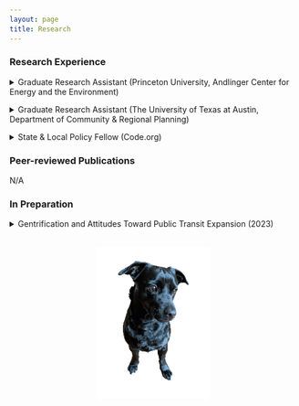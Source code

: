 ```yaml
---
layout: page
title: Research
---
```


<div class="text-left">
  <h3>Research Experience</h3>
  <p> 
<details>
  <summary>
    Graduate Research Assistant (Princeton University, Andlinger Center for Energy and the Environment)
  </summary>
  <p>
    Mar. 2023 – Present
    <ul>
  <li>NSF-funded DRMS project ”Collaborative Research: Responses to complex disruptive events: Cognition in a
socio-political context” (2049796), Project Award Total: $503,918.00</li>
  <li>Examined political participation in coastal communities negatively affected by climate change and social inequality</li>
  <li>Conducted fieldwork with the research team to conduct additional interviews and focus groups with policymakers,
leaders, and residents related to issues raised during the public comment periods</li>
  <li>Created an original data set on local political participation in selected counties</li>
  <li>Adapted the Comparative Agendas Project codebook to the local level on climate and social issues</li>
</ul>
  </p>
  </details>

  <p> 
<details>
  <summary>
    Graduate Research Assistant (The University of Texas at Austin, Department of Community & Regional Planning)
  </summary>
  <p>
    Jul. 2023 – Present
    <ul>
  <li>National Academies’ National Cooperative Highway Research Program-funded project “Guidance for Implementing
Equitable Transportation Decision-Making” (NCHRP 08-162), Project Award Total: $750,000.00</li>
  <li>Investigated how key organizational features and practices of state and regional transportation agencies facilitate or
constrain equity in transportation policy decision-making</li>
  <li>Organized and conducted 6 focus group interviews with public agency officials and stakeholders</li>
  <li>Ensured quality control of focus group interview transcriptions</li>
  <li>Identified, secured, and produced written review of relevant academic literature, public agency materials, and
appropriate data from online and public agency sources</li>
  <li>Drafted research papers and thematic research memos on transportation public policy-related topics</li>
  <li>Drafted and submitted research reports to study funders</li>
</ul>
  </p>
  </details>
  </p>

<p>
  <details>
  <summary>
    State & Local Policy Fellow (Code.org)
  </summary>
  <p>
    Jan. 2023 – Jul. 2023
    <ul>
  <li>Researched sub-national education and tech policy for the Advocacy team to advance computer science curriculum
reform across the United States</li>
  <li>Compiled and analyzed national education enrollment and demographic data from a variety of public agencies</li>
  <li>Performed data analysis, data scraping, and data cleaning to help execute the organization’s state policy agenda</li>
  <li>Conducted a comparative analysis of state legislative education reform practices</li>
</ul>
  </p>
  </details>
  </p>
  
  <h3>Peer-reviewed Publications</h3>
  <p>N/A</p>
  
  <h3>In Preparation</h3>
 <p> 
<details>
  <summary>
    Gentrification and Attitudes Toward Public Transit Expansion (2023)
  </summary>
  <p>
    <ul>
    <li>Methodology: survey experiment</li>
      <li>Premise: explores the effect of transit-induced gentrification on public attitudes toward public transit expansion</li>
      <li>Finding: statistically significant impact on public attitudes</li>
    </ul>
  </p>
  </details>
<br>

<p style="text-align:center;"><img src="/assets/img/orion_my_dog_gif.gif" alt="my dog" width="200" height="auto"></p>

